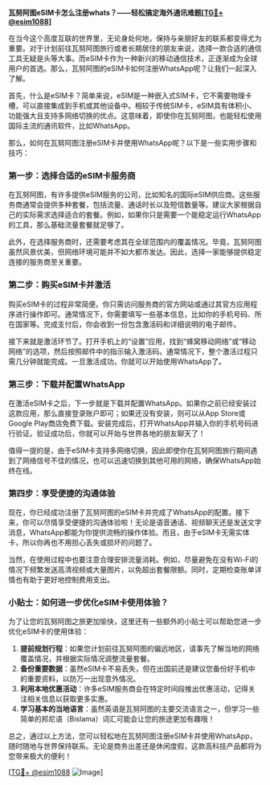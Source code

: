 **瓦努阿图eSIM卡怎么注册whats？——轻松搞定海外通讯难题[[TG💪+ @esim1088](https://t.me/s/esim1088)]**

在当今这个高度互联的世界里，无论身处何地，保持与亲朋好友的联系都变得尤为重要。对于计划前往瓦努阿图旅行或者长期居住的朋友来说，选择一款合适的通信工具无疑是头等大事。而eSIM卡作为一种新兴的移动通信技术，正逐渐成为全球用户的首选。那么，瓦努阿图的eSIM卡如何注册WhatsApp呢？让我们一起深入了解。

首先，什么是eSIM卡？简单来说，eSIM是一种嵌入式SIM卡，它不需要物理卡槽，可以直接集成到手机或其他设备中。相较于传统SIM卡，eSIM具有体积小、功能强大且支持多网络切换的优点。这意味着，即使你在瓦努阿图，也能轻松使用国际主流的通讯软件，比如WhatsApp。

那么，如何在瓦努阿图注册eSIM卡并使用WhatsApp呢？以下是一些实用步骤和技巧：

### 第一步：选择合适的eSIM卡服务商

在瓦努阿图，有许多提供eSIM服务的公司，比如知名的国际eSIM供应商。这些服务商通常会提供多种套餐，包括流量、通话时长以及短信数量等。建议大家根据自己的实际需求选择适合的套餐。例如，如果你只是需要一个能稳定运行WhatsApp的工具，那么基础流量套餐就足够了。

此外，在选择服务商时，还需要考虑其在全球范围内的覆盖情况。毕竟，瓦努阿图虽然风景优美，但网络环境可能并不如大都市发达。因此，选择一家能够提供稳定连接的服务商至关重要。

### 第二步：购买eSIM卡并激活

购买eSIM卡的过程非常简便。你只需访问服务商的官方网站或通过其官方应用程序进行操作即可。通常情况下，你需要填写一些基本信息，比如你的手机号码、所在国家等。完成支付后，你会收到一份包含激活码和详细说明的电子邮件。

接下来就是激活环节了。打开手机上的“设置”应用，找到“蜂窝移动网络”或“移动网络”的选项，然后按照邮件中的指示输入激活码。通常情况下，整个激活过程只需几分钟就能完成。一旦激活成功，你就可以开始使用WhatsApp了。

### 第三步：下载并配置WhatsApp

在激活eSIM卡之后，下一步就是下载并配置WhatsApp。如果你之前已经安装过这款应用，那么直接登录账户即可；如果还没有安装，则可以从App Store或Google Play商店免费下载。安装完成后，打开WhatsApp并输入你的手机号码进行验证。验证成功后，你就可以开始与世界各地的朋友聊天了！

值得一提的是，由于eSIM卡支持多网络切换，因此即使你在瓦努阿图旅行期间遇到了网络信号不佳的情况，也可以迅速切换到其他可用的网络，确保WhatsApp始终在线。

### 第四步：享受便捷的沟通体验

现在，你已经成功注册了瓦努阿图的eSIM卡并完成了WhatsApp的配置。接下来，你可以尽情享受便捷的沟通体验啦！无论是语音通话、视频聊天还是发送文字消息，WhatsApp都能为你提供流畅的操作体验。而且，由于eSIM卡无需实体卡，所以你再也不用担心丢失或损坏的问题了。

当然，在使用过程中也要注意合理安排流量消耗。例如，尽量避免在没有Wi-Fi的情况下频繁发送高清视频或大量图片，以免超出套餐限额。同时，定期检查账单详情也有助于更好地控制费用支出。

### 小贴士：如何进一步优化eSIM卡使用体验？

为了让您的瓦努阿图之旅更加愉快，这里还有一些额外的小贴士可以帮助您进一步优化eSIM卡的使用体验：

1. **提前规划行程**：如果您计划前往瓦努阿图的偏远地区，请事先了解当地的网络覆盖情况，并根据实际情况调整流量套餐。
2. **备份重要数据**：虽然eSIM卡不易丢失，但在出国前还是建议您备份好手机中的重要资料，以防万一出现意外情况。
3. **利用本地优惠活动**：许多eSIM服务商会在特定时间段推出优惠活动，记得关注相关信息以获取更多实惠。
4. **学习基本的当地语言**：虽然英语是瓦努阿图的主要交流语言之一，但学习一些简单的邦尼语（Bislama）词汇可能会让您的旅途更加有趣哦！

总之，通过以上方法，您可以轻松地在瓦努阿图注册eSIM卡并使用WhatsApp，随时随地与世界保持联系。无论是商务出差还是休闲度假，这款高科技产品都将为您带来极大的便利！

[[TG💪+ @esim1088](https://t.me/s/esim1088) ![Image](https://i.postimg.cc/4NQfJmqS/Snipaste-2025-05-13-00-14-12.png)]